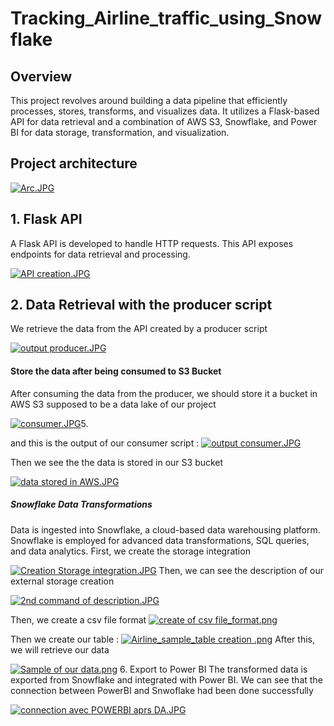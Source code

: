 ﻿# Tracking_Airline_traffic_using_Snowflake
<h2>Overview</h2>

This project revolves around building a data pipeline that efficiently processes, stores, transforms, and visualizes data. It utilizes a Flask-based API for data retrieval and a combination of AWS S3, Snowflake, and Power BI for data storage, transformation, and visualization.

<h2>Project architecture </h2>
<a target="_blank" href="https://imageupload.io/NolfUsQhJXjh9dv"><img  src="https://imageupload.io/ib/PFi6gZSsLLKb92u_1694090876.jpg" alt="Arc.JPG"/></a>

<h2> 1. Flask API </h2>
A Flask API is developed to handle HTTP requests.
This API exposes endpoints for data retrieval and processing.

<a target="_blank" href="https://imageupload.io/QZ47yHndhlI5VbN"><img  src="https://imageupload.io/ib/oEEdqIEkobwnYW5_1693914656.jpg" alt="API creation.JPG"/></a>

<h2> 2. Data Retrieval with the producer script  </h2>
We retrieve the data from the API created by a producer script

<a target="_blank" href="https://imageupload.io/WvHB7taASETCwSM"><img  src="https://imageupload.io/ib/T0Xs51DzB1Np0U5_1693914900.jpg" alt="output producer.JPG"/></a>


<h4> Store the data after being consumed to S3 Bucket </h4>
After consuming the data from the producer, we should store it a bucket in AWS S3 supposed to be a data lake of our project 

<a target="_blank" href="https://imageupload.io/22oDDqZ37M8VTjt"><img  src="https://imageupload.io/ib/f5eyc5yiugK5NKc_1693915292.jpg" alt="consumer.JPG"/></a>5. 

and this is the output of our consumer script : 
<a target="_blank" href="https://imageupload.io/8PW3PMXHtWGcLTA"><img  src="https://imageupload.io/ib/tGLihuc9PBnUfim_1693915391.jpg" alt="output consumer.JPG"/></a>

Then we see the the data is stored in our S3 bucket 

<a target="_blank" href="https://imageupload.io/hDP0X2ZeAYYQV1S"><img  src="https://imageupload.io/ib/BXNRs1PjgWN4C5j_1693915452.jpg" alt="data stored in AWS.JPG"/></a>

<h5> Snowflake Data Transformations </h5>
Data is ingested into Snowflake, a cloud-based data warehousing platform.
Snowflake is employed for advanced data transformations, SQL queries, and data analytics.
First, we create the storage integration 

<a target="_blank" href="https://imageupload.io/SJON0cSkGNizTxT"><img  src="https://imageupload.io/ib/fhH3XVZIMIQtzjU_1693915500.jpg" alt="Creation Storage integration.JPG"/></a>
Then, we can see the description of our external storage creation 

<a target="_blank" href="https://imageupload.io/wx9YYkGbIzrc9VR"><img  src="https://imageupload.io/ib/MsNXIsGaat1xTNT_1693915860.jpg" alt="2nd command of description.JPG"/></a>

Then, we create a csv file format 
<a target="_blank" href="https://imageupload.io/lnV2Qt3s3akR5xo"><img  src="https://imageupload.io/ib/1Ix01aRJuJDOf8B_1693915551.png" alt="create of csv file_format.png"/></a>

Then we create our table : 
<a target="_blank" href="https://imageupload.io/ttg5fYiAILEfJMh"><img  src="https://imageupload.io/ib/o7AQ0qDYYYUiTxM_1693915598.png" alt="Airline_sample_table creation .png"/></a>
After this, we will retrieve our data 

<a target="_blank" href="https://imageupload.io/AQegCYfLE33ZZXq"><img  src="https://imageupload.io/ib/Gg5nCRlwi1O9lSF_1693915634.png" alt="Sample of our data.png"/></a>
6. Export to Power BI
The transformed data is exported from Snowflake and integrated with Power BI.
We can see that the connection between PowerBI and Snwoflake had been done successfully 

<a target="_blank" href="https://imageupload.io/LK4skyIq9l20TbV"><img  src="https://imageupload.io/ib/W2FlOQuMIrcFv4Z_1693915940.jpg" alt="connection avec POWERBI aprs DA.JPG"/></a>
